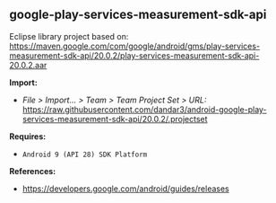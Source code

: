 ## google-play-services-measurement-sdk-api

Eclipse library project based on:<br/>
https://maven.google.com/com/google/android/gms/play-services-measurement-sdk-api/20.0.2/play-services-measurement-sdk-api-20.0.2.aar

**Import:**
- _File > Import... > Team > Team Project Set > URL:_<br/>
  https://raw.githubusercontent.com/dandar3/android-google-play-services-measurement-sdk-api/20.0.2/.projectset

**Requires:**
- `Android 9 (API 28) SDK Platform`

**References:**
- https://developers.google.com/android/guides/releases